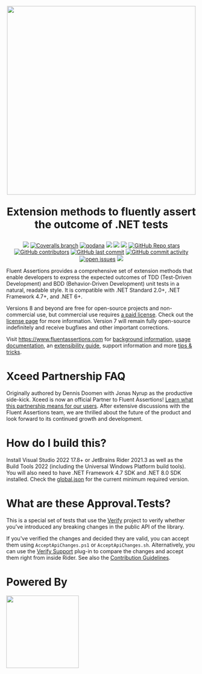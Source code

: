 <h1 align="center">
  <br>
<a href="https://www.fluentassertions.com"><img src="docs/assets/images/FA_Partner_Logo.png" style="width:500px"/></a>

Extension methods to fluently assert the outcome of .NET tests
  <br>
</h1>

<div align="center">

[![](https://img.shields.io/github/actions/workflow/status/fluentassertions/fluentassertions/build.yml?branch=develop)](https://github.com/fluentassertions/fluentassertions/actions?query=branch%3Adevelop)
[![Coveralls branch](https://img.shields.io/coverallsCoverage/github/fluentassertions/fluentassertions?branch=main)](https://coveralls.io/github/fluentassertions/fluentassertions?branch=main)
[![qodana](https://github.com/fluentassertions/fluentassertions/actions/workflows/code_quality.yml/badge.svg)](https://github.com/fluentassertions/fluentassertions/actions/workflows/code_quality.yml)
[![](https://img.shields.io/github/release/FluentAssertions/FluentAssertions.svg?label=latest%20release&color=007edf)](https://github.com/FluentAssertions/FluentAssertions/releases/latest)
[![](https://img.shields.io/nuget/dt/FluentAssertions.svg?label=downloads&color=007edf&logo=nuget)](https://www.nuget.org/packages/FluentAssertions)
[![](https://img.shields.io/librariesio/dependents/nuget/FluentAssertions.svg?label=dependent%20libraries)](https://libraries.io/nuget/FluentAssertions)
[![GitHub Repo stars](https://img.shields.io/github/stars/fluentassertions/fluentassertions)](https://github.com/fluentassertions/fluentassertions/stargazers)
[![GitHub contributors](https://img.shields.io/github/contributors/fluentassertions/fluentassertions)](https://github.com/fluentassertions/fluentassertions/graphs/contributors)
[![GitHub last commit](https://img.shields.io/github/last-commit/fluentassertions/fluentassertions)](https://github.com/fluentassertions/fluentassertions)
[![GitHub commit activity](https://img.shields.io/github/commit-activity/m/fluentassertions/fluentassertions)](https://github.com/fluentassertions/fluentassertions/graphs/commit-activity)
[![open issues](https://img.shields.io/github/issues/fluentassertions/fluentassertions)](https://github.com/fluentassertions/fluentassertions/issues)
![](https://img.shields.io/badge/release%20strategy-githubflow-orange.svg)

</div>

Fluent Assertions provides a comprehensive set of extension methods that enable developers to express the expected outcomes of TDD (Test-Driven Development) and BDD (Behavior-Driven Development) unit tests in a natural, readable style. It is compatible with .NET Standard 2.0+, .NET Framework 4.7+, and .NET 6+.

Versions 8 and beyond are free for open-source projects and non-commercial use, but commercial use requires [a paid license](https://xceed.com/products/unit-testing/fluent-assertions/). 
Check out the [license page](LICENSE) for more information. Version 7 
will remain fully open-source indefinitely and receive bugfixes and other important corrections.


Visit https://www.fluentassertions.com for [background information](https://fluentassertions.com/about/), [usage documentation](https://fluentassertions.com/introduction), an [extensibility guide](https://fluentassertions.com/extensibility/), support information and more [tips & tricks](https://fluentassertions.com/tips/).

# Xceed Partnership FAQ
Originally authored by Dennis Doomen with Jonas Nyrup as the productive side-kick. Xceed is now an official Partner to Fluent Assertions! [Learn what this partnership means for our users](https://xceed.com/fluent-assertions-faq/). After extensive discussions with the Fluent Assertions team, we are thrilled about the future of the product and look forward to its continued growth and development.

# How do I build this?
Install Visual Studio 2022 17.8+ or JetBrains Rider 2021.3 as well as the Build Tools 2022 (including the Universal Windows Platform build tools). You will also need to have .NET Framework 4.7 SDK and .NET 8.0 SDK installed. Check the [global.json](global.json) for the current minimum required version.

# What are these Approval.Tests?
This is a special set of tests that use the [Verify](https://github.com/VerifyTests/Verify) project to verify whether you've introduced any breaking changes in the public API of the library.

If you've verified the changes and decided they are valid, you can accept them  using `AcceptApiChanges.ps1` or `AcceptApiChanges.sh`. Alternatively, you can use the [Verify Support](https://plugins.jetbrains.com/plugin/17240-verify-support) plug-in to compare the changes and accept them right from inside Rider. See also the [Contribution Guidelines](CONTRIBUTING.md).

# Powered By
<a href="https://www.xceed.com"><img src="docs/assets/images/xceed_logo_whiteB.png" style="width:192px"/></a>
